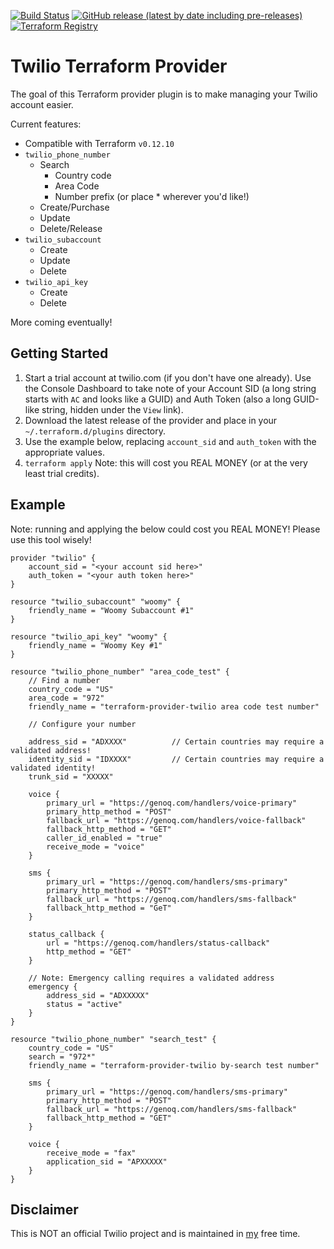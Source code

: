 [![Build Status](https://travis-ci.com/Preskton/terraform-provider-twilio.svg?branch=master)](https://travis-ci.com/Preskton/terraform-provider-twilio) [![GitHub release (latest by date including pre-releases)](https://img.shields.io/github/v/release/Preskton/terraform-provider-twilio?include_prereleases)](https://github.com/Preskton/terraform-provider-twilio/releases/latest) [![Terraform Registry](https://img.shields.io/badge/registry-twilio-green?logo=terraform&style=flat)](https://registry.terraform.io/providers/Preskton/twilio/latest)

# Twilio Terraform Provider

The goal of this Terraform provider plugin is to make managing your Twilio account easier.

Current features:

- Compatible with Terraform `v0.12.10`
- `twilio_phone_number`
  - Search
    - Country code
    - Area Code
    - Number prefix (or place * wherever you'd like!)
  - Create/Purchase
  - Update
  - Delete/Release
- `twilio_subaccount`
  - Create
  - Update
  - Delete
- `twilio_api_key`
  - Create
  - Delete

More coming eventually!

## Getting Started

1. Start a trial account at twilio.com (if you don't have one already). Use the Console Dashboard to take note of your Account SID (a long string starts with `AC` and looks like a GUID) and Auth Token (also a long GUID-like string, hidden under the `View` link).
2. Download the latest release of the provider and place in your `~/.terraform.d/plugins` directory.
3. Use the example below, replacing `account_sid` and `auth_token` with the appropriate values.
4. `terraform apply` Note: this will cost you REAL MONEY (or at the very least trial credits).

## Example

Note: running and applying the below could cost you REAL MONEY! Please use this tool wisely!

```hcl
provider "twilio" {
    account_sid = "<your account sid here>"
    auth_token = "<your auth token here>"
}

resource "twilio_subaccount" "woomy" {
    friendly_name = "Woomy Subaccount #1"
}

resource "twilio_api_key" "woomy" {
    friendly_name = "Woomy Key #1"
}

resource "twilio_phone_number" "area_code_test" {
    // Find a number
    country_code = "US"
    area_code = "972"
    friendly_name = "terraform-provider-twilio area code test number"

    // Configure your number

    address_sid = "ADXXXX"          // Certain countries may require a validated address!
    identity_sid = "IDXXXX"         // Certain countries may require a validated identity!
    trunk_sid = "XXXXX"

    voice {
        primary_url = "https://genoq.com/handlers/voice-primary"
        primary_http_method = "POST"
        fallback_url = "https://genoq.com/handlers/voice-fallback"
        fallback_http_method = "GET"
        caller_id_enabled = "true"
        receive_mode = "voice"
    }

    sms {
        primary_url = "https://genoq.com/handlers/sms-primary"
        primary_http_method = "POST"
        fallback_url = "https://genoq.com/handlers/sms-fallback"
        fallback_http_method = "GeT"
    }

    status_callback {
        url = "https://genoq.com/handlers/status-callback"
        http_method = "GET"
    }

    // Note: Emergency calling requires a validated address
    emergency {
        address_sid = "ADXXXXX"
        status = "active"
    }
}

resource "twilio_phone_number" "search_test" {
    country_code = "US"
    search = "972*"
    friendly_name = "terraform-provider-twilio by-search test number"

    sms {
        primary_url = "https://genoq.com/handlers/sms-primary"
        primary_http_method = "POST"
        fallback_url = "https://genoq.com/handlers/sms-fallback"
        fallback_http_method = "GET"
    }

    voice {
        receive_mode = "fax"
        application_sid = "APXXXXX"
    }
}
```

## Disclaimer

This is NOT an official Twilio project and is maintained in [my](https://www.github.com/Preskton) free time.

